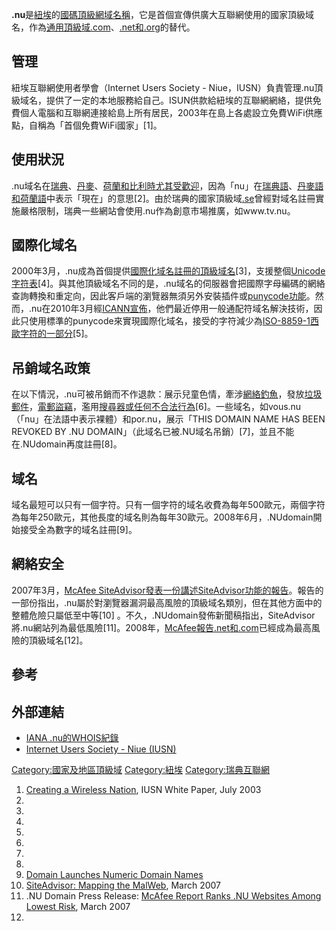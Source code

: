 **.nu**是[紐埃](../Page/紐埃.md "wikilink")的[國碼頂級網域名稱](https://zh.wikipedia.org/wiki/國家及地區頂級域 "wikilink")，它是首個宣傳供廣大互聯網使用的國家頂級域名，作為[通用頂級域](../Page/通用頂級域.md "wikilink")[.com](../Page/.com.md "wikilink")、[.net和](https://zh.wikipedia.org/wiki/.net "wikilink")[.org](../Page/.org.md "wikilink")的替代。

## 管理

紐埃互聯網使用者學會（Internet Users Society - Niue，IUSN）負責管理.nu頂級域名，提供了一定的本地服務給自己。ISUN供款給紐埃的互聯網網絡，提供免費個人電腦和互聯網連接給島上所有居民，2003年在島上各處設立免費WiFi供應點，自稱為「首個免費WiFi國家」\[1\]。

## 使用狀況

.nu域名在[瑞典](../Page/瑞典.md "wikilink")、[丹麥](https://zh.wikipedia.org/wiki/丹麥 "wikilink")、[荷蘭和](https://zh.wikipedia.org/wiki/荷蘭 "wikilink")[比利時尤其受歡迎](https://zh.wikipedia.org/wiki/比利時 "wikilink")，因為「nu」在[瑞典語](../Page/瑞典語.md "wikilink")、[丹麥語和](https://zh.wikipedia.org/wiki/丹麥語 "wikilink")[荷蘭語](../Page/荷蘭語.md "wikilink")中表示「現在」的意思\[2\]。由於瑞典的國家頂級域[.se](../Page/.se.md "wikilink")曾經對域名註冊實施嚴格限制，瑞典一些網站會使用.nu作為創意市場推廣，如www.tv.nu。

## 國際化域名

2000年3月，.nu成為首個提供[國際化域名註冊的頂級域名](https://zh.wikipedia.org/wiki/國際化域名 "wikilink")\[3\]，支援整個[Unicode字符表](https://zh.wikipedia.org/wiki/Unicode "wikilink")\[4\]。與其他頂級域名不同的是，.nu域名的伺服器會把國際字母編碼的網絡查詢轉換和重定向，因此客戶端的瀏覽器無須另外安裝插件或[punycode功能](https://zh.wikipedia.org/wiki/punycode "wikilink")。然而，.nu在2010年3月經[ICANN宣佈](https://zh.wikipedia.org/wiki/ICANN "wikilink")，他們最近停用一般通配符域名解決技術，因此只使用標準的punycode來實現國際化域名，接受的字符減少為[ISO-8859-1西歐字符的一部分](https://zh.wikipedia.org/wiki/ISO/IEC_8859-1 "wikilink")\[5\]。

## 吊銷域名政策

在以下情況，.nu可被吊銷而不作退款：展示兒童色情，牽涉[網絡釣魚](https://zh.wikipedia.org/wiki/網絡釣魚 "wikilink")，發放[垃圾郵件](https://zh.wikipedia.org/wiki/垃圾郵件 "wikilink")，[電郵盜竊](https://zh.wikipedia.org/wiki/電郵 "wikilink")，濫用[搜尋器或任何不合法行為](https://zh.wikipedia.org/wiki/搜尋器 "wikilink")\[6\]。一些域名，如vous.nu（「nu」在法語中表示裸體）和por.nu，展示「THIS DOMAIN NAME HAS BEEN REVOKED BY .NU DOMAIN」（此域名已被.NU域名吊銷）\[7\]，並且不能在.NUdomain再度註冊\[8\]。

## 域名

域名最短可以只有一個字符。只有一個字符的域名收費為每年500歐元，兩個字符為每年250歐元，其他長度的域名則為每年30歐元。2008年6月，.NUdomain開始接受全為數字的域名註冊\[9\]。

## 網絡安全

2007年3月，[McAfee SiteAdvisor發表一份講述SiteAdvisor功能的報告](https://zh.wikipedia.org/wiki/McAfee_SiteAdvisor "wikilink")。報告的一部份指出，.nu屬於對瀏覽器漏洞最高風險的頂級域名類別，但在其他方面中的整體危險只屬低至中等\[10\] 。不久，.NUdomain發佈新聞稿指出，SiteAdvisor將.nu網站列為最低風險\[11\]。2008年，[McAfee報告](https://zh.wikipedia.org/wiki/McAfee "wikilink")[.net和](https://zh.wikipedia.org/wiki/.net "wikilink")[.com](../Page/.com.md "wikilink")已經成為最高風險的頂級域名\[12\]。

## 參考

## 外部連結

  - [IANA .nu的WHOIS紀錄](http://www.iana.org/root-whois/nu.htm)
  - [Internet Users Society - Niue (IUSN)](http://www.niue.nu/)

[Category:國家及地區頂級域](https://zh.wikipedia.org/wiki/Category:國家及地區頂級域 "wikilink") [Category:紐埃](https://zh.wikipedia.org/wiki/Category:紐埃 "wikilink") [Category:瑞典互聯網](https://zh.wikipedia.org/wiki/Category:瑞典互聯網 "wikilink")

1.  [Creating a Wireless Nation](http://nunames.nu/about/Niuepaper2.pdf), IUSN White Paper, July 2003
2.
3.
4.
5.
6.
7.
8.
9.  [Domain Launches Numeric Domain Names](http://www.domainnews.com/en/nu-domain-launches-numeric-domain-names.html.NU)
10. [SiteAdvisor: Mapping the MalWeb](http://www.siteadvisor.com/studies/map_malweb_mar2007.html), March 2007
11. .NU Domain Press Release: [McAfee Report Ranks .NU Websites Among Lowest Risk](http://nunames.nu/Press/SiteAdvisor-Press-Release-March-20-2007.pdf), March 2007
12.